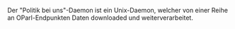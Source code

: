 Der "Politik bei uns"-Daemon ist ein Unix-Daemon, welcher von einer Reihe an OParl-Endpunkten Daten downloaded und weiterverarbeitet.